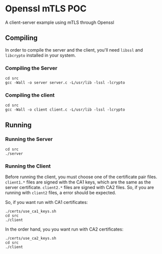 # Openssl mTLS POC
A client-server example using mTLS through Openssl

## Compiling

In order to compile the server and the client, you'll need `libssl` and `libcrypto` installed in your system.

### Compiling the Server


```
cd src
gcc -Wall -o server server.c -L/usr/lib -lssl -lcrypto
```

### Compiling the client

```
cd src
gcc -Wall -o client client.c -L/usr/lib -lssl -lcrypto 
```

## Running

### Running the Server

```
cd src
./server
```

### Running the Client

Before running the client, you must choose one of the certificate pair files. `client1.*` files are signed with the CA1 keys, which are the same as the server certificate. `client2.*` files are signed with CA2 files. So, if you are running with `client2` files, a error should be expected.

So, if you want run with CA1 certificates:

```
./certs/use_ca1_keys.sh
cd src
./client
```

In the order hand, you you want run with CA2 certificates:

```
./certs/use_ca2_keys.sh
cd src
./client
```

